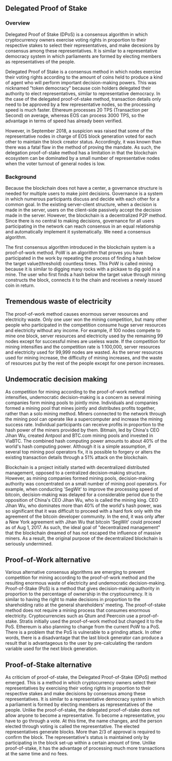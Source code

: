 ## Delegated Proof of Stake 

### Overview
Delegated Proof of Stake (DPoS) is a consensus algorithm in which cryptocurrency owners exercise voting rights in proportion to their respective stakes to select their representatives, and make decesions by consensus among these representatives. It is similar to a representative democracy system in which parliaments are formed by electing members as representatives of the people.  

Delegated Proof of Stake is a consensus method in which nodes exercise their voting rights according to the amount of coins held to produce a kind of agent who will perform important decision-making powers. This was nicknamed "token democracy" because coin holders delegated their authority to elect representatives, similar to representative democracy. In the case of the delegated proof-of-stake method, transaction details only need to be approved by a few representative nodes, so the processing speed is much faster. Ethereum processes 20 TPS (Transaction per Second) on average, whereas EOS can process 3000 TPS, so the advantage in terms of speed has already been verified.  

However, in September 2018, a suspicion was raised that some of the representative nodes in charge of EOS block generation voted for each other to maintain the block creator status. Accordingly, it was known than there was a fatal flaw in the method of proving the mandate. As such, the delegation proof-of-stake method has a limitation in that the blockchain ecosystem can be dominated by a small number of representative nodes when the voter turnout of general nodes is low.

### Background
Because the blockchain does not have a center, a governance structure is needed for multiple users to make joint decisions. Governance is a system in which numerous participants discuss and decide with each other for a common goal. In the existing server-client structure, when a decision is made in the server, users on the client-side passively accept the decision made in the server. However, the blockchain is a decentralized P2P method. Since there is no central to making decisions, governance for all users participating in the network can reach consensus in an equal relationship and automatically implement it systematically. We need a consensus algorithm.

The first consensus algorithm introduced in the blockchain system is a proof-of-work method. PoW is an algorithm that proves you have participated in the work by repeating the process of finding a hash below the target value(threshold) countless times. This PoW is called mining because it is similar to digging many rocks with a pickaxe to dig gold in a mine. The user who first finds a hash below the target value through mining constructs the block, connects it to the chain and receives a newly issued coin in return.

## Tremendous waste of electricity
The proof-of-work method causes enormous server resources and electricity waste. Only one user won the mining competition, but many other people who participated in the competition consume huge server resources and electricity without any income. For example, if 100 nodes compete to mine one block, server resources and electricity used by the remaining 99 nodes except for successful mines are useless waste. If the competition for mining intensifies and the competition rate is 1:100,000, server resources and electricity used for 99,999 nodes are wasted. As the server resources used for mining increase, the difficulty of mining increases, and the waste of resources put by the rest of the people except for one person increases.

## Undemocratic decision making
As competition for mining according to the proof-of-work method intensifies, undemocratic decision-making is a concern as several mining companies form mining pools to jointly mine. Individuals and companies formed a mining pool that mines jointly and distributes profits together, rather than a solo mining method. Miners connected to the network through the mining pool can operate like a supercomputer and increase the mining success rate. Individual participants can receive profits in proportion to the hash power of the miners provided by them. Bitmain, led by China's CEO Jihan Wu, created Antpool and BTC.com mining pools and invested in ViaBTC. The combined hash computing power amounts to about 40% of the world's hash computing power. Although it is a simple assumption, if several top mining pool operators fix, it is possible to forgery or alters the existing transaction details through a 51% attack on the blockchain.  
 
Blockchain is a project initially started with decentralized distributed management, opposed to a centralized decision-making structure. However, as mining companies formed mining pools, decision-making authority was concentrated on a small number of mining pool operators. For example, when conducting 'SegWit' to improve the processing speed of bitcoin, decision-making was delayed for a considerable period due to the opposition of China's CEO Jihan Wu, who is called the mining king. CEO Jihan Wu, who dominates more than 40% of the world's hash power, was so significant that it was difficult to proceed with a hard fork only with the agreement of the bitcoin developer community. In the end, it was only after a New York agreement with Jihan Wu that bitcoin 'SegWit' could proceed as of Aug 1, 2017. As such, the ideal goal of "decentralized management" that the blockchain dreamed of has not escaped the influence of massive miners. As a result, the original purpose of the decentralized blockchain is seriously undermined.

## Proof-of-Work alternative
Various alternative consensus algorithms are emerging to prevent competition for mining according to the proof-of-work method and the resulting enormous waste of electricity and undemocratic decision-making. Proof-of-Stake (PoS) is a method that gives decision-making authority in proportion to the percentage of ownership in the cryptocurrency. It is similar to having the right to make decisions in proportion to the shareholding ratio at the general shareholders' meeting. The proof-of-stake method does not require a mining process that consumes enormous electricity. Cryptocurrencies such as Qtum and Peercoin use a proof-of-stake. Stratis initially used the proof-of-work method but changed it to the PoS. Ethereum is also planning to change from the current PoW to a PoS. There is a problem that the PoS is vulnerable to a grinding attack. In other words, there is a disadvantage that the last block generator can produce a result that is advantageous to the user by pre-calculating the random variable used for the next block generation.

## Proof-of-Stake alternative
As criticism of proof-of-stake, the Delegated Proof-of-Stake (DPoS) method emerged. This is a method in which cryptocurrency owners select their representatives by exercising their voting rights in proportion to their respective stakes and make decisions by consensus among these representatives. It is similar to a representative democracy system in which a parliament is formed by electing members as representatives of the people. Unlike the proof-of-stake, the delegated proof-of-stake does not allow anyone to become a representative. To become a representative, you have to go through a vote. At this time, the name changes, and the person elected through voting is called the representative. The elected representatives generate blocks. More than 2/3 of approval is required to confirm the block. The representative's status is maintained only by participating in the block set-up within a certain amount of time. Unlike proof-of-stake, it has the advantage of processing much more transactions at the same time and no fees.
